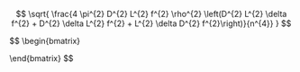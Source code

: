 $$
\sqrt{ \frac{4 \pi^{2} D^{2} L^{2} f^{2} \rho^{2} \left(D^{2} L^{2} \delta f^{2} + D^{2} \delta L^{2} f^{2} + L^{2} \delta D^{2} f^{2}\right)}{n^{4}} }
$$

$$
\begin{bmatrix}

\end{bmatrix}
$$

